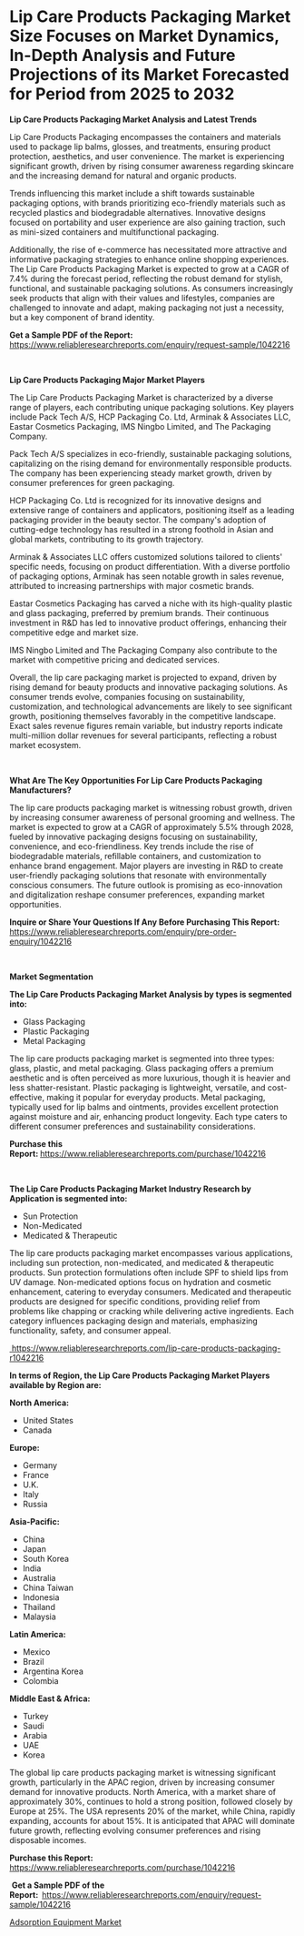 <p><h1>Lip Care Products Packaging Market Size Focuses on Market Dynamics, In-Depth Analysis and Future Projections of its Market Forecasted for Period from 2025 to 2032</h1></p><p><strong>Lip Care Products Packaging Market Analysis and Latest Trends</strong></p>
<p><p>Lip Care Products Packaging encompasses the containers and materials used to package lip balms, glosses, and treatments, ensuring product protection, aesthetics, and user convenience. The market is experiencing significant growth, driven by rising consumer awareness regarding skincare and the increasing demand for natural and organic products. </p><p>Trends influencing this market include a shift towards sustainable packaging options, with brands prioritizing eco-friendly materials such as recycled plastics and biodegradable alternatives. Innovative designs focused on portability and user experience are also gaining traction, such as mini-sized containers and multifunctional packaging. </p><p>Additionally, the rise of e-commerce has necessitated more attractive and informative packaging strategies to enhance online shopping experiences. The Lip Care Products Packaging Market is expected to grow at a CAGR of 7.4% during the forecast period, reflecting the robust demand for stylish, functional, and sustainable packaging solutions. As consumers increasingly seek products that align with their values and lifestyles, companies are challenged to innovate and adapt, making packaging not just a necessity, but a key component of brand identity.</p></p>
<p><strong>Get a Sample PDF of the Report:&nbsp;</strong> <a href="https://www.reliableresearchreports.com/enquiry/request-sample/1042216?utm_campaign=2286&utm_medium=2&utm_source=Github&utm_content=ia&utm_term=31032025&utm_id=lip-care-products-packaging">https://www.reliableresearchreports.com/enquiry/request-sample/1042216</a></p>
<p>&nbsp;</p>
<p><strong>Lip Care Products Packaging Major Market Players</strong></p>
<p><p>The Lip Care Products Packaging Market is characterized by a diverse range of players, each contributing unique packaging solutions. Key players include Pack Tech A/S, HCP Packaging Co. Ltd, Arminak & Associates LLC, Eastar Cosmetics Packaging, IMS Ningbo Limited, and The Packaging Company.</p><p>Pack Tech A/S specializes in eco-friendly, sustainable packaging solutions, capitalizing on the rising demand for environmentally responsible products. The company has been experiencing steady market growth, driven by consumer preferences for green packaging. </p><p>HCP Packaging Co. Ltd is recognized for its innovative designs and extensive range of containers and applicators, positioning itself as a leading packaging provider in the beauty sector. The company's adoption of cutting-edge technology has resulted in a strong foothold in Asian and global markets, contributing to its growth trajectory.</p><p>Arminak & Associates LLC offers customized solutions tailored to clients' specific needs, focusing on product differentiation. With a diverse portfolio of packaging options, Arminak has seen notable growth in sales revenue, attributed to increasing partnerships with major cosmetic brands.</p><p>Eastar Cosmetics Packaging has carved a niche with its high-quality plastic and glass packaging, preferred by premium brands. Their continuous investment in R&D has led to innovative product offerings, enhancing their competitive edge and market size.</p><p>IMS Ningbo Limited and The Packaging Company also contribute to the market with competitive pricing and dedicated services. </p><p>Overall, the lip care packaging market is projected to expand, driven by rising demand for beauty products and innovative packaging solutions. As consumer trends evolve, companies focusing on sustainability, customization, and technological advancements are likely to see significant growth, positioning themselves favorably in the competitive landscape. Exact sales revenue figures remain variable, but industry reports indicate multi-million dollar revenues for several participants, reflecting a robust market ecosystem.</p></p>
<p>&nbsp;</p>
<p><strong>What Are The Key Opportunities For Lip Care Products Packaging Manufacturers?</strong></p>
<p><p>The lip care products packaging market is witnessing robust growth, driven by increasing consumer awareness of personal grooming and wellness. The market is expected to grow at a CAGR of approximately 5.5% through 2028, fueled by innovative packaging designs focusing on sustainability, convenience, and eco-friendliness. Key trends include the rise of biodegradable materials, refillable containers, and customization to enhance brand engagement. Major players are investing in R&D to create user-friendly packaging solutions that resonate with environmentally conscious consumers. The future outlook is promising as eco-innovation and digitalization reshape consumer preferences, expanding market opportunities.</p></p>
<p><strong>Inquire or Share Your Questions If Any Before Purchasing This Report:</strong> <a href="https://www.reliableresearchreports.com/enquiry/pre-order-enquiry/1042216?utm_campaign=2286&utm_medium=2&utm_source=Github&utm_content=ia&utm_term=31032025&utm_id=lip-care-products-packaging">https://www.reliableresearchreports.com/enquiry/pre-order-enquiry/1042216</a></p>
<p>&nbsp;</p>
<p><strong>Market Segmentation</strong></p>
<p><strong>The Lip Care Products Packaging Market Analysis by types is segmented into:</strong></p>
<p><ul><li>Glass Packaging</li><li>Plastic Packaging</li><li>Metal Packaging</li></ul></p>
<p><p>The lip care products packaging market is segmented into three types: glass, plastic, and metal packaging. Glass packaging offers a premium aesthetic and is often perceived as more luxurious, though it is heavier and less shatter-resistant. Plastic packaging is lightweight, versatile, and cost-effective, making it popular for everyday products. Metal packaging, typically used for lip balms and ointments, provides excellent protection against moisture and air, enhancing product longevity. Each type caters to different consumer preferences and sustainability considerations.</p></p>
<p><strong>Purchase this Report:&nbsp;</strong><a href="https://www.reliableresearchreports.com/purchase/1042216?utm_campaign=2286&utm_medium=2&utm_source=Github&utm_content=ia&utm_term=31032025&utm_id=lip-care-products-packaging">https://www.reliableresearchreports.com/purchase/1042216</a></p>
<p>&nbsp;</p>
<p><strong>The Lip Care Products Packaging Market Industry Research by Application is segmented into:</strong></p>
<p><ul><li>Sun Protection</li><li>Non-Medicated</li><li>Medicated & Therapeutic</li></ul></p>
<p><p>The lip care products packaging market encompasses various applications, including sun protection, non-medicated, and medicated & therapeutic products. Sun protection formulations often include SPF to shield lips from UV damage. Non-medicated options focus on hydration and cosmetic enhancement, catering to everyday consumers. Medicated and therapeutic products are designed for specific conditions, providing relief from problems like chapping or cracking while delivering active ingredients. Each category influences packaging design and materials, emphasizing functionality, safety, and consumer appeal.</p></p>
<p><a href="https://www.reliableresearchreports.com/lip-care-products-packaging-r1042216?utm_campaign=2286&utm_medium=2&utm_source=Github&utm_content=ia&utm_term=31032025&utm_id=lip-care-products-packaging">&nbsp;https://www.reliableresearchreports.com/lip-care-products-packaging-r1042216</a></p>
<p><strong>In terms of Region, the Lip Care Products Packaging Market Players available by Region are:</strong></p>
<p>
    <p> <strong> North America: </strong>
        <ul>
            <li>United States</li>
            <li>Canada</li>
        </ul>
        </p> 
    <p> <strong> Europe: </strong>
        <ul>
            <li>Germany</li>
            <li>France</li>
            <li>U.K.</li>
            <li>Italy</li>
            <li>Russia</li>
        </ul>
        </p> 
    <p> <strong> Asia-Pacific: </strong>
        <ul>
            <li>China</li>
            <li>Japan</li>
            <li>South Korea</li>
            <li>India</li>
            <li>Australia</li>
            <li>China Taiwan</li>
            <li>Indonesia</li>
            <li>Thailand</li>
            <li>Malaysia</li>
        </ul>
        </p> 
    <p> <strong> Latin America: </strong>
        <ul>
            <li>Mexico</li>
            <li>Brazil</li>
            <li>Argentina Korea</li>
            <li>Colombia</li>
        </ul>
        </p> 
    <p> <strong> Middle East & Africa: </strong>
        <ul>
            <li>Turkey</li>
            <li>Saudi</li>
            <li>Arabia</li>
            <li>UAE</li>
            <li>Korea</li>
        </ul>
    </p>
    </p>
<p><p>The global lip care products packaging market is witnessing significant growth, particularly in the APAC region, driven by increasing consumer demand for innovative products. North America, with a market share of approximately 30%, continues to hold a strong position, followed closely by Europe at 25%. The USA represents 20% of the market, while China, rapidly expanding, accounts for about 15%. It is anticipated that APAC will dominate future growth, reflecting evolving consumer preferences and rising disposable incomes.</p></p>
<p><strong>Purchase this Report: </strong><a href="https://www.reliableresearchreports.com/purchase/1042216?utm_campaign=2286&utm_medium=2&utm_source=Github&utm_content=ia&utm_term=31032025&utm_id=lip-care-products-packaging">https://www.reliableresearchreports.com/purchase/1042216</a></p>
<p>&nbsp;<strong>Get a Sample PDF of the Report:&nbsp;&nbsp;</strong><a href="https://www.reliableresearchreports.com/enquiry/request-sample/1042216?utm_campaign=2286&utm_medium=2&utm_source=Github&utm_content=ia&utm_term=31032025&utm_id=lip-care-products-packaging">https://www.reliableresearchreports.com/enquiry/request-sample/1042216</a></p>
<p><strong></strong></p>
<p><p><a href="https://github.com/stillsfloria19981/Market-Research-Report-List-1/blob/main/adsorption-equipment-market.md?utm_campaign=2286&utm_medium=2&utm_source=Github&utm_content=ia&utm_term=31032025&utm_id=lip-care-products-packaging">Adsorption Equipment Market</a></p></p>
